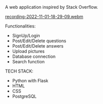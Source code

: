 A web application inspired by Stack Overflow. 

[recording-2022-11-01-18-29-09.webm](https://user-images.githubusercontent.com/90279963/199299553-ab8aebfd-71ca-4459-9275-62abaac224af.webm)

Functionalities:
- SignUp/Login
- Post/Edit/Delete questions
- Post/Edit/Delete answers
- Upload pictures
- Database connection
- Search function

TECH STACK:
- Python with Flask
- HTML
- CSS
- PostgreSQL

